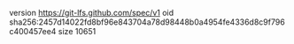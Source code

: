 version https://git-lfs.github.com/spec/v1
oid sha256:2457d14022fd8bf96e843704a78d98448b0a4954fe4336d8c9f796c400457ee4
size 10651
